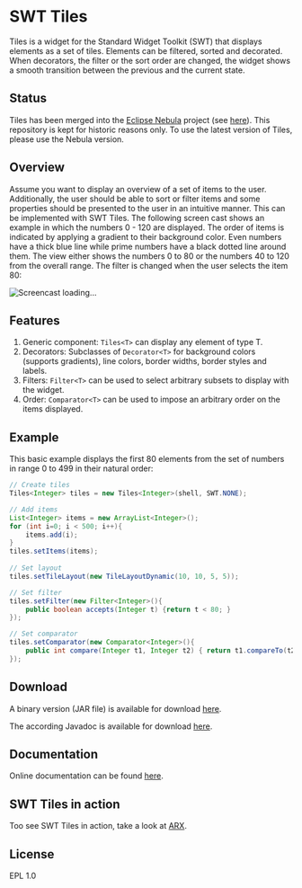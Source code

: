 SWT Tiles
====

Tiles is a widget for the Standard Widget Toolkit (SWT) that displays elements as a set of tiles.
Elements can be filtered, sorted and decorated. When decorators, the filter or the sort order are
changed, the widget shows a smooth transition between the previous and the current state.

Status
------

Tiles has been merged into the [Eclipse Nebula](https://www.eclipse.org/nebula/) project (see [here](https://github.com/eclipse/nebula/tree/master/widgets/tiles)). This repository is kept for historic reasons only. To use the latest version of Tiles, please use the Nebula version. 

Overview
------

Assume you want to display an overview of a set of items to the user. Additionally, the user should
be able to sort or filter items and some properties should be presented to the user in an intuitive
manner. This can be implemented with SWT Tiles. The following screen cast shows an example in which
the numbers 0 - 120 are displayed. The order of items is indicated by applying a gradient
to their background color. Even numbers have a thick blue line while prime numbers have a black
dotted line around them. The view either shows the numbers 0 to 80 or the numbers 40 to 120 from the overall
range. The filter is changed when the user selects the item 80:

![Screencast loading...](https://github.com/prasser/swttiles/raw/master/media/example.gif)

Features
------

1. Generic component: `Tiles<T>` can display any element of type T.
2. Decorators: Subclasses of `Decorator<T>` for background colors (supports gradients), line colors, border widths, border styles and labels.
3. Filters: `Filter<T>` can be used to select arbitrary subsets to display with the widget.
4. Order: `Comparator<T>` can be used to impose an arbitrary order on the items displayed.

Example
------	

This basic example displays the first 80 elements from the set of numbers in range 0 to 499 in their
natural order:

```Java
// Create tiles
Tiles<Integer> tiles = new Tiles<Integer>(shell, SWT.NONE);

// Add items
List<Integer> items = new ArrayList<Integer>();
for (int i=0; i < 500; i++){
	items.add(i);
}
tiles.setItems(items);
		
// Set layout
tiles.setTileLayout(new TileLayoutDynamic(10, 10, 5, 5));

// Set filter
tiles.setFilter(new Filter<Integer>(){
	public boolean accepts(Integer t) {return t < 80; }
});

// Set comparator
tiles.setComparator(new Comparator<Integer>(){
	public int compare(Integer t1, Integer t2) { return t1.compareTo(t2); }
});
```

Download
------
A binary version (JAR file) is available for download [here](https://rawgithub.com/prasser/swttiles/master/jars/swttiles-0.0.1.jar).

The according Javadoc is available for download [here](https://rawgithub.com/prasser/swttiles/master/jars/swttiles-0.0.1-doc.jar). 

Documentation
------
Online documentation can be found [here](https://rawgithub.com/prasser/swttiles/master/doc/index.html).

SWT Tiles in action
------
Too see SWT Tiles in action, take a look at [ARX](https://github.com/arx-deidentifier/arx).

License
------
EPL 1.0
